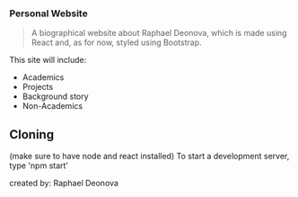 ### Personal Website

>A biographical website about Raphael Deonova, which is made using React and, as for now, styled using Bootstrap.

This site will include:
- Academics
- Projects
- Background story
- Non-Academics


## Cloning
(make sure to have node and react installed)
To start a development server, type
'npm start'

created by: Raphael Deonova